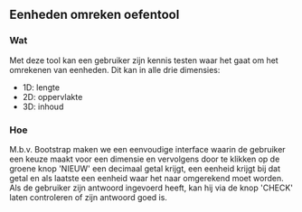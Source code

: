 ## Eenheden omreken oefentool
### Wat
Met deze tool kan een gebruiker zijn kennis testen waar het gaat om het omrekenen van eenheden. Dit kan in alle drie dimensies:
- 1D: lengte
- 2D: oppervlakte
- 3D: inhoud
### Hoe
M.b.v. Bootstrap maken we een eenvoudige interface waarin de gebruiker een keuze maakt voor een dimensie en vervolgens door te klikken op de groene knop 'NIEUW' een decimaal getal krijgt, een eenheid krijgt bij dat getal en als laatste een eenheid waar het naar omgerekend moet worden. Als de gebruiker zijn antwoord ingevoerd heeft, kan hij via de knop 'CHECK' laten controleren of zijn antwoord goed is.